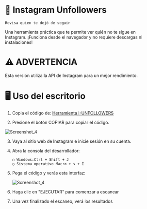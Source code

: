 # 📱 Instagram Unfollowers
  `Revisa quien te dejó de seguir` 

Una herramienta práctica que te permite ver quién no te sigue en Instagram. 
¡Funciona desde el navegador y no requiere descargas ni instalaciones!

# ⚠️ ADVERTENCIA
Esta versión utiliza la API de Instagram para un mejor rendimiento.

# 🖥️ Uso del escritorio
1. Copia el código de: [Herramienta I-UNFOLLOWERS](https://intensivevm.github.io/html/)

2. Presione el botón COPIAR para copiar el código.
   
               
![Screenshot_4](https://github.com/user-attachments/assets/149738c9-b56f-45b4-99ed-4e7727ec0bf5)

3. Vaya al sitio web de Instagram e inicie sesión en su cuenta.

4. Abra la consola del desarrollador:

    `○ Windows:Ctrl + Shift + J`\
    `○ Sistema operativo Mac:⌘ + ⌥ + I`

5. Pega el código y verás esta interfaz:

   ![Screenshot_4](https://github.com/user-attachments/assets/d6d1b33c-452e-4e71-9524-0f317e315ba3)

6. Haga clic en "EJECUTAR" para comenzar a escanear

7. Una vez finalizado el escaneo, verá los resultados


